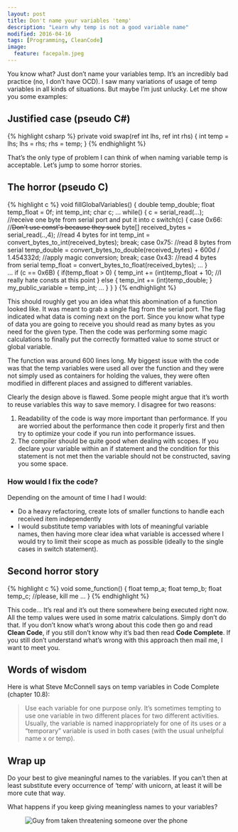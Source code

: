 ```yaml
---
layout: post
title: Don't name your variables 'temp'
description: "Learn why temp is not a good variable name"
modified: 2016-04-16
tags: [Programming, CleanCode]
image:
  feature: facepalm.jpeg
---
```

You know what? Just don’t name your variables temp. It’s an incredibly bad practice (no, I don’t have OCD). I saw many variations of usage of temp variables in all kinds of situations. But maybe I’m just unlucky. Let me show you some examples:

<!-- more -->

## Justified case (pseudo C#)

{% highlight csharp %}
private void swap(ref int lhs, ref int rhs)
{
    int temp = lhs;
    lhs = rhs;
    rhs = temp;
}
{% endhighlight %}

That’s the only type of problem I can think of when naming variable temp is acceptable. Let’s jump to some horror stories.

## The horror (pseudo C)

{% highlight c %}
void fillGlobalVariables()
{
    double temp_double;
    float temp_float = 0f;
    int temp_int;
    char c;
    ...
    while()
    {
        c = serial_read(...); //receive one byte from serial port and put it into c
        switch(c)
        {
            case 0x66: //<s>Don't use const's because they suck</s>
                byte[] received_bytes = serial_read(..,4); //read 4 bytes for int
                temp_int = convert_bytes_to_int(received_bytes);
                break;
            case 0x75:
                //read 8 bytes from serial
                temp_double = convert_bytes_to_double(received_bytes) + 600d / 1.454332d; //apply magic conversion;
                break;
            case 0x43:
                //read 4 bytes from serial
                temp_float = convert_bytes_to_float(received_bytes);
             ...
        }  
        ...
        if (c == 0x6B)
        {
            if(temp_float > 0)
            {
                temp_int += (int)temp_float + 10; //I really hate consts at this point
            }
            else
            {
                temp_int += (int)temp_double;
            }
            my_public_variable = temp_int;
            ...
        }
    }
}
{% endhighlight %}

This should roughly get you an idea what this abomination of a function looked like. It was meant to grab a single flag from the serial port. The flag indicated what data is coming next on the port. Since you know what type of data you are going to receive you should read as many bytes as you need for the given type. Then the code was performing some magic calculations to finally put the correctly formatted value to some struct or global variable.


The function was around 600 lines long. My biggest issue with the code was that the temp variables were used all over the function and they were not simply used as containers for holding the values, they were often modified in different places and assigned to different variables.


Clearly the design above is flawed. Some people might argue that it’s worth to reuse variables this way to save memory. I disagree for two reasons:
1. Readability of the code is way more important than performance. If you are worried about the performance then code it properly first and then try to optimize your code if you run into performance issues.
2. The compiler should be quite good when dealing with scopes. If you declare your variable within an if statement and the condition for this statement is not met then the variable should not be constructed, saving you some space.

### How would I fix the code?
Depending on the amount of time I had I would:
* Do a heavy refactoring, create lots of smaller functions to handle each received item independently
* I would substitute temp variables with lots of meaningful variable names, then having more clear idea what variable is accessed where I would try to limit their scope as much as possible (ideally to the single cases in switch statement).

## Second horror story
{% highlight c %}
void some_function()
{
    float temp_a;
    float temp_b;
    float temp_c;
    //please, kill me
    ...
}
{% endhighlight %}

This code… It’s real and it’s out there somewhere being executed right now. All the temp values were used in some matrix calculations. Simply don’t do that. If you don’t know what’s wrong about this code then go and read **Clean Code**,
if you still don’t know why it’s bad then read **Code Complete**. If you still don’t understand what’s wrong with this approach then mail me, I want to meet you.

## Words of wisdom
Here is what Steve McConnell says on temp variables in Code Complete (chapter 10.8):
>Use each variable for one purpose only. It’s sometimes tempting to use one variable in two different places for two different activities. Usually, the variable is named inappropriately for one of its uses or a “temporary” variable is used in both cases (with the usual unhelpful name x or temp).

## Wrap up
Do your best to give meaningful names to the variables. If you can’t then at least substitute every occurrence of ‘temp’ with unicorn, at least it will be more cute that way.

What happens if you keep giving meaningless names to your variables?
<figure class="center">
  <img src="{{site.url}}/images/taken.jpeg" alt="Guy from taken threatening someone over the phone">
</figure>

